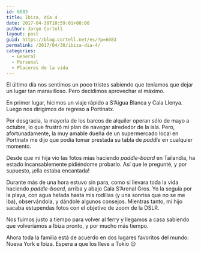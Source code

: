 ```yaml
---
id: 6083
title: Ibiza, día 4
date: 2017-04-30T10:59:01+00:00
author: Jorge Cortell
layout: post
guid: https://blog.cortell.net/es/?p=6083
permalink: /2017/04/30/ibiza-dia-4/
categories:
  - General
  - Personal
  - Placeres de la vida
---
```

El último día nos sentimos un poco tristes sabiendo que teníamos que dejar un lugar tan maravilloso. Pero decidimos aprovechar al máximo.

En primer lugar, hicimos un viaje rápido a S‘Aigua Blanca y Cala Llenya. Luego nos dirigimos de regreso a Portinatx.

Por desgracia, la mayoría de los barcos de alquiler operan sólo de mayo a octubre, lo que frustró mi plan de navegar alrededor de la isla. Pero, afortunadamente, la muy amable dueña de un supermercado local en Portinatx me dijo que podía tomar prestada su tabla de _paddle_ en cualquier momento.

Desde que mi hija vio las fotos mias haciendo _paddle-board_ en Tailandia, ha estado incansablemente pidiéndome probarlo. Así que le pregunté, y por supuesto, ¡ella estaba encantada!

Durante más de una hora estuvo sin para, como si llevara toda la vida haciendo _paddle-board_, arriba y abajo Cala S‘Arenal Gros. Yo la seguía por la playa, con agua helada hasta mis rodillas (y una sonrisa que no se me iba), observándola, y dándole algunos consejos. Mientras tanto, mi hijo sacaba estupendas fotos con el objetivo de zoom de la DSLR.

Nos fuimos justo a tiempo para volver al ferry y llegamos a casa sabiendo que volveríamos a Ibiza pronto, y por mucho más tiempo.

Ahora toda la familia está de acuerdo en dos lugares favoritos del mundo: Nueva York e Ibiza. Espera a que los lleve a Tokio 😉